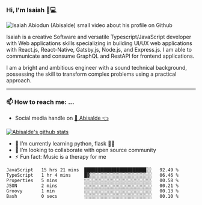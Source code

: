 ### Hi, I'm Isaiah 🌻💻

<img src="https://res.cloudinary.com/abisalde/image/upload/c_scale,h_311,w_816/v1616039512/Abisalde_github.gif" alt="Isaiah Abiodun (Abisalde) small video about his profile on Github">

Isaiah is a creative Software and versatile Typescript/JavaScript developer with Web applications skills specializing in building UI/UX web applications with React.js, React-Native, Gatsby.js, Node.js, and Express.js. I am able to communicate and consume GraphQL and RestAPI for frontend applications.

I am a bright and ambitious engineer with a sound technical background, possessing the skill to transform complex problems using a practical approach.
<hr>

### 📫 How to reach me: ...
- Social media handle on <a href="https://twitter.com/abisalde">🔔  Abisalde   👈</a>


[![Abisalde's github stats](https://github-readme-stats.vercel.app/api?username=abisalde)](https://github.com/abisalde/github-readme-stats)

- 🌱 I’m currently learning python, flask 👨‍💻️
- 👯 I’m looking to collaborate with open source community
- ⚡ Fun fact: Music is a therapy for me


<!--
**abisalde/Abisalde** is a ✨ _special_ ✨ repository because its `README.md` (this file) appears on your GitHub profile.

Here are some ideas to get you started:

- 🔭 I’m currently working on data engineering
- 🌱 I’m currently learning python
- 👯 I’m looking to collaborate with open source community
- 🤔 I’m looking for help with ...
- 💬 Ask me about ...
- 📫 How to reach me: ...
- 😄 Pronouns: ...
- ⚡ Fun fact: ...
-->

<!--START_SECTION:waka-->

```text
JavaScript   15 hrs 21 mins  ███████████████████████░░   92.49 %
TypeScript   1 hr 4 mins     █▓░░░░░░░░░░░░░░░░░░░░░░░   06.46 %
Properties   5 mins          ░░░░░░░░░░░░░░░░░░░░░░░░░   00.58 %
JSON         2 mins          ░░░░░░░░░░░░░░░░░░░░░░░░░   00.21 %
Groovy       1 min           ░░░░░░░░░░░░░░░░░░░░░░░░░   00.13 %
Bash         0 secs          ░░░░░░░░░░░░░░░░░░░░░░░░░   00.10 %
```

<!--END_SECTION:waka-->

